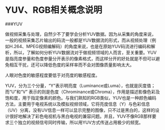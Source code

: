 # YUV、RGB相关概念说明

###YUV

做视频采集与处理，自然少不了要学会分析YUV数据。因为从采集的角度来说，一般的视频采集芯片输出的码流一般都是YUV数据流的形式，而从视频处理（例如H.264、MPEG视频编解码）的角度来说，也是在原始YUV码流进行编码和解析，所以，了解如何分析YUV数据流对于做视频领域的人而言，至关重要。YUV是指亮度参量和色度参量分开表示的像素格式，而这样分开的好处就是不但可以避免相互干扰，还可以降低色度的采样率而不会对图像质量影响太大。

人眼对色度的敏感程度要低于对亮度的敏感程度。

YUV，分为三个分量，“Y”表示明亮度（Luminance或Luma），也就是灰度值；而“U”和“V” 表示的则是色度（Chrominance或Chroma），作用是描述影像色彩及饱和度，用于指定像素的颜色。与我们熟知的RGB类似，YUV也是一种颜色编码方法，主要用于电视系统以及模拟视频领域，它将亮度信息（Y）与色彩信息（UV）分离，没有UV信息一样可以显示完整的图像，只不过是黑白的，这样的设计很好地解决了彩色电视机与黑白电视的兼容问题。并且，YUV不像RGB那样要求三个独立的视频信号同时传输，所以用YUV方式传送占用极少的频宽。